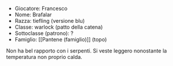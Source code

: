 
- Giocatore: Francesco
- Nome: Brafalar
- Razza: tiefling (versione blu)
- Classe: warlock (patto della catena)
- Sottoclasse (patrono): ?
- Famiglio: [[Pantene (famiglio)]] (topo)

Non ha bel rapporto con i serpenti.
Si veste leggero nonostante la temperatura non proprio calda.